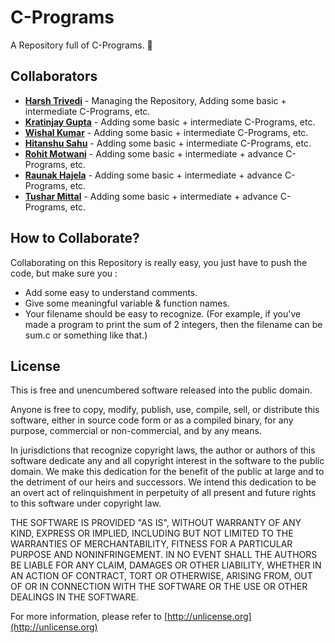 # C-Programs
A Repository full of C-Programs. :slightly_smiling_face:

## Collaborators
* **[Harsh Trivedi](https://harsh98trivedi.github.io)** - Managing the Repository, Adding some basic + intermediate C-Programs, etc.
* **[Kratinjay Gupta](https://www.facebook.com/kratinjay)** - Adding some basic + intermediate C-Programs, etc.
* **[Wishal Kumar](https://www.facebook.com/wishalkumarr)** - Adding some basic + intermediate C-Programs, etc.
* **[Hitanshu Sahu](https://phantom-cluster.github.io)** - Adding some basic + intermediate C-Programs, etc.
* **[Rohit Motwani](https://twitter.com/rohittm)** - Adding some basic + intermediate + advance C-Programs, etc.
* **[Raunak Hajela](https://twitter.com/raunakhajela)** - Adding some basic + intermediate + advance C-Programs, etc.
* **[Tushar Mittal](https://techytushar.github.io)** - Adding some basic + intermediate + advance C-Programs, etc.

## How to Collaborate?
Collaborating on this Repository is really easy, you just have to push the code, but make sure you :
* Add some easy to understand comments.
* Give some meaningful variable & function names.
* Your filename should be easy to recognize. (For example, if you've made a program to print the sum of 2 integers, then the filename can be sum.c or something like that.)

## License
This is free and unencumbered software released into the public domain.

Anyone is free to copy, modify, publish, use, compile, sell, or
distribute this software, either in source code form or as a compiled
binary, for any purpose, commercial or non-commercial, and by any
means.

In jurisdictions that recognize copyright laws, the author or authors
of this software dedicate any and all copyright interest in the
software to the public domain. We make this dedication for the benefit
of the public at large and to the detriment of our heirs and
successors. We intend this dedication to be an overt act of
relinquishment in perpetuity of all present and future rights to this
software under copyright law.

THE SOFTWARE IS PROVIDED "AS IS", WITHOUT WARRANTY OF ANY KIND,
EXPRESS OR IMPLIED, INCLUDING BUT NOT LIMITED TO THE WARRANTIES OF
MERCHANTABILITY, FITNESS FOR A PARTICULAR PURPOSE AND NONINFRINGEMENT.
IN NO EVENT SHALL THE AUTHORS BE LIABLE FOR ANY CLAIM, DAMAGES OR
OTHER LIABILITY, WHETHER IN AN ACTION OF CONTRACT, TORT OR OTHERWISE,
ARISING FROM, OUT OF OR IN CONNECTION WITH THE SOFTWARE OR THE USE OR
OTHER DEALINGS IN THE SOFTWARE.

For more information, please refer to [http://unlicense.org](http://unlicense.org)
